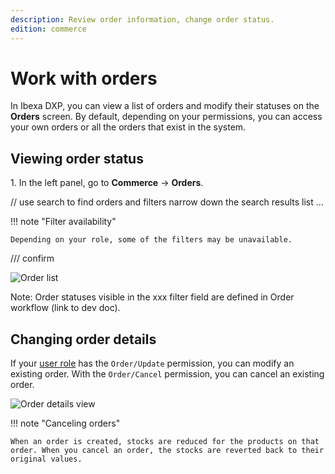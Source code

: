 ```yaml
---
description: Review order information, change order status.
edition: commerce
---
```


# Work with orders

In Ibexa DXP, you can view a list of orders and modify their statuses on the **Orders** screen.
By default, depending on your permissions, you can access your own orders or all the orders that exist in the system.

## Viewing order status

1\. In the left panel, go to **Commerce** -> **Orders**.

// use search to find orders and filters narrow down the search results list
...

!!! note "Filter availability"

    Depending on your role, some of the filters may be unavailable.

/// confirm

![Order list](img/order_list.png)

Note: Order statuses visible in the xxx filter field are defined in Order workflow (link to dev doc).

## Changing order details

If your [user role](../permission_management/work_with_permissions.md) has the `Order/Update` permission, you can modify an existing order. 
With the `Order/Cancel` permission, you can cancel an existing order.

![Order details view](img/order_list.png)

!!! note "Canceling orders"

    When an order is created, stocks are reduced for the products on that order. When you cancel an order, the stocks are reverted back to their original values.